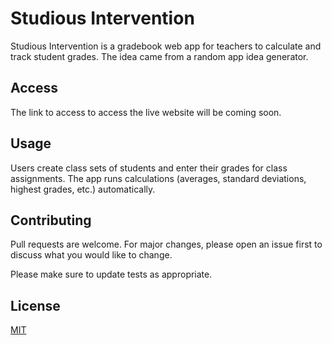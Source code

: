 # Studious Intervention

Studious Intervention is a gradebook web app for teachers to calculate and track student grades. The idea came from a random app idea generator.

## Access

The link to access to access the live website will be coming soon. 

## Usage

Users create class sets of students and enter their grades for class assignments. The app runs calculations (averages, standard deviations, highest grades, etc.) automatically.

## Contributing
Pull requests are welcome. For major changes, please open an issue first to discuss what you would like to change.

Please make sure to update tests as appropriate.

## License
[MIT](https://choosealicense.com/licenses/mit/)